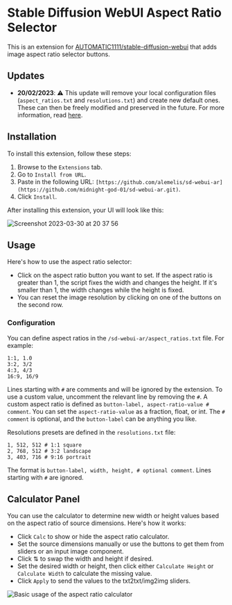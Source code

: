 # Stable Diffusion WebUI Aspect Ratio Selector

This is an extension for [AUTOMATIC1111/stable-diffusion-webui](https://github.com/AUTOMATIC1111/stable-diffusion-webui.git) that adds image aspect ratio selector buttons.

## Updates

- **20/02/2023**: :warning: This update will remove your local configuration files (`aspect_ratios.txt` and `resolutions.txt`) and create new default ones. These can then be freely modified and preserved in the future. For more information, read [here](https://github.com/alemelis/sd-webui-ar/issues/9).

## Installation

To install this extension, follow these steps:

1. Browse to the `Extensions` tab.
2. Go to `Install from URL`.
3. Paste in the following URL: `[https://github.com/alemelis/sd-webui-ar](https://github.com/midnight-god-01/sd-webui-ar.git)`.
4. Click `Install`.

After installing this extension, your UI will look like this:

![Screenshot 2023-03-30 at 20 37 56](https://user-images.githubusercontent.com/4661737/228946744-dbffc4c6-8a3f-4a42-8e47-1056b3558afc.png)

## Usage

Here's how to use the aspect ratio selector:

- Click on the aspect ratio button you want to set. If the aspect ratio is greater than 1, the script fixes the width and changes the height. If it's smaller than 1, the width changes while the height is fixed.
- You can reset the image resolution by clicking on one of the buttons on the second row.

### Configuration

You can define aspect ratios in the `/sd-webui-ar/aspect_ratios.txt` file. For example:

```
1:1, 1.0
3:2, 3/2
4:3, 4/3
16:9, 16/9
```

Lines starting with `#` are comments and will be ignored by the extension. To use a custom value, uncomment the relevant line by removing the `#`. A custom aspect ratio is defined as `button-label, aspect-ratio-value # comment`. You can set the `aspect-ratio-value` as a fraction, float, or int. The `# comment` is optional, and the `button-label` can be anything you like.

Resolutions presets are defined in the `resolutions.txt` file:

```
1, 512, 512 # 1:1 square
2, 768, 512 # 3:2 landscape
3, 403, 716 # 9:16 portrait 
```

The format is `button-label, width, height, # optional comment`. Lines starting with `#` are ignored.

## Calculator Panel

You can use the calculator to determine new width or height values based on the aspect ratio of source dimensions. Here's how it works:

- Click `Calc` to show or hide the aspect ratio calculator.
- Set the source dimensions manually or use the buttons to get them from sliders or an input image component.
- Click ⇅ to swap the width and height if desired.
- Set the desired width or height, then click either `Calculate Height` or `Calculate Width` to calculate the missing value.
- Click `Apply` to send the values to the txt2txt/img2img sliders.

![Basic usage of the aspect ratio calculator](https://user-images.githubusercontent.com/121050401/229391634-4ec06027-e603-4672-bad9-ec77647b0941.gif)

